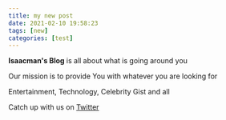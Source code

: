 ```yaml
---
title: my new post
date: 2021-02-10 19:58:23
tags: [new]
categories: [test]
---
```


**Isaacman's Blog** is all about what is going around you

Our mission is to provide You with whatever you are looking for

Entertainment, Technology, Celebrity Gist and all

Catch up with us on [Twitter](https://twitter.com/isaacman_)
